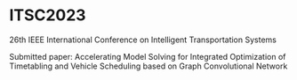 # ITSC2023
26th IEEE International Conference on Intelligent Transportation Systems

Submitted paper: Accelerating Model Solving for Integrated Optimization of Timetabling and Vehicle Scheduling based on Graph Convolutional Network 
